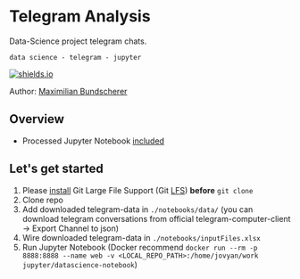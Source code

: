 # Telegram Analysis

Data-Science project telegram chats.

``data science - telegram - jupyter``

[![shields.io](http://img.shields.io/badge/license-Apache2-blue.svg)](http://www.apache.org/licenses/LICENSE-2.0.txt)

Author: [Maximilian Bundscherer](https://bundscherer-online.de)

## Overview

- Processed Jupyter Notebook [included](./notebooks/Telegram.ipynb)

## Let's get started

1. Please [install](https://github.com/git-lfs/git-lfs/wiki/Installation) Git Large File Support (Git [LFS](https://git-lfs.github.com/)) **before** ``git clone``
2. Clone repo
3. Add downloaded telegram-data in ``./notebooks/data/`` (you can download telegram conversations from official telegram-computer-client -> Export Channel to json)
4. Wire downloaded telegram-data in ``./notebooks/inputFiles.xlsx``
5. Run Jupyter Notebook (Docker recommend ``docker run --rm -p 8888:8888 --name web -v <LOCAL_REPO_PATH>:/home/jovyan/work jupyter/datascience-notebook``)

